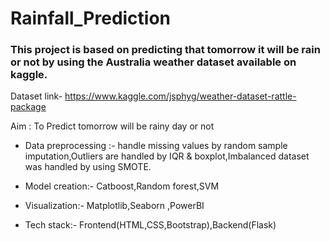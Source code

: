 # Rainfall_Prediction

### This project is based on predicting that tomorrow it will be rain or not by using the Australia weather dataset available on kaggle.

Dataset link- https://www.kaggle.com/jsphyg/weather-dataset-rattle-package

Aim : To Predict tomorrow will be rainy day or not

- 	Data preprocessing :- handle missing values by random sample imputation,Outliers are handled by IQR & boxplot,Imbalanced dataset was handled by using SMOTE.

- 	Model creation:- Catboost,Random forest,SVM

-  Visualization:- Matplotlib,Seaborn ,PowerBI

-  Tech stack:- Frontend(HTML,CSS,Bootstrap),Backend(Flask)



